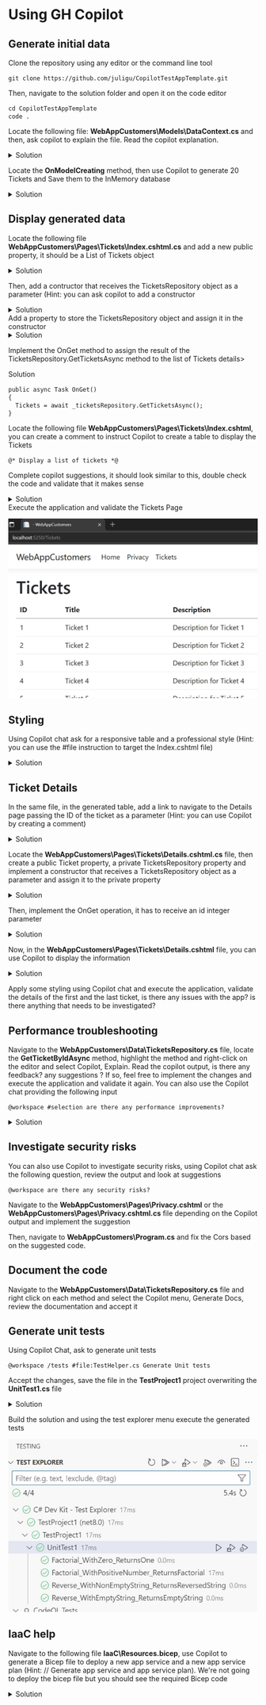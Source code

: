 # Using GH Copilot

## Generate initial data

Clone the repository using any editor or the command line tool
```
git clone https://github.com/juligu/CopilotTestAppTemplate.git
```
Then, navigate to the solution folder and open it on the code editor
```
cd CopilotTestAppTemplate
code .
```
Locate the following file: **WebAppCustomers\Models\DataContext.cs** and then, ask copilot to explain the file. Read the copilot explanation.
<details>
  <summary>Solution</summary>
  Open the file, right click on the editor and select "Copilot", "Explain". Then select the DataContext object.

  ![Copilot explain menu](/Images/01_01.jpg)
  
  ![DataContext object selected](/Images/01_02.jpg)
  
</details>

Locate the **OnModelCreating** method, then use Copilot to generate 20 Tickets and Save them to the InMemory database
<details>
  <summary>Solution</summary>
  
  Add the following comment
```
  //Generate 20 Tickets data
```
Then copilot will suggest the required code, review the generated code.
```
  protected override void OnModelCreating(ModelBuilder modelBuilder)
  {
    base.OnModelCreating(modelBuilder);
    //Generate 20 Tickets data
    for (int i = 1; i <= 20; i++)
    {
        var ticket = new Ticket
        {
            ID = i,
            Title = $"Ticket {i}",
            Description = $"Description for Ticket {i}",
            UserName = $"User {i}",
            Category = new Category
            {
                ID = i,
                Name = $"Category {i}",
                Description = $"Description for Category {i}"
            }
        };
        Tickets.Add(ticket);
    }
}
```
</details>

## Display generated data

Locate the following file **WebAppCustomers\Pages\Tickets\Index.cshtml.cs** and add a new public property, it should be a List of Tickets object
<details>
  <summary>Solution</summary>
  
  ```
  public List<Ticket> Tickets { get; set; }
  ```
</details>


Then, add a contructor that receives the TicketsRepository object as a parameter (Hint: you can ask copilot to add a constructor
<details>
  <summary>Solution</summary>
  
  ```
  public IndexModel(TicketsRepository _ticketsRepository)
  {
      
  }
  ```
</details>
Add a property to store the TicketsRepository object and assign it in the constructor
<details>
  <summary>Solution</summary>
  
  ```
private readonly TicketsRepository _ticketsRepository;

public IndexModel(TicketsRepository ticketsRepository)
{
    _ticketsRepository = ticketsRepository;
}
  ```
</details>

Implement the OnGet method to assign the result of the TicketsRepository.GetTicketsAsync method to the list of Tickets
details>
  <summary>Solution</summary>
  
  ```
public async Task OnGet()
{
    Tickets = await _ticketsRepository.GetTicketsAsync();
}
```
</details>


Locate the following file **WebAppCustomers\Pages\Tickets\Index.cshtml**, you can create a comment to instruct Copilot to create a table to display the Tickets
```
@* Display a list of tickets *@
```
Complete copilot suggestions, it should look similar to this, double check the code and validate that it makes sense 

<details>
  <summary>Solution</summary>
  
  ```
@if (Model.Tickets.Count > 0)
{
    <table class="table">
        <thead>
            <tr>
                <th>
                    @Html.DisplayNameFor(model => model.Tickets[0].ID)
                </th>
                <th>
                    @Html.DisplayNameFor(model => model.Tickets[0].Title)
                </th>
                <th>
                    @Html.DisplayNameFor(model => model.Tickets[0].Description)
                </th>
            </tr>
        </thead>
        <tbody>
            @foreach (var item in Model.Tickets)
            {
                <tr>
                    <td>
                        @Html.DisplayFor(modelItem => item.ID)
                    </td>
                    <td>
                        @Html.DisplayFor(modelItem => item.Title)
                    </td>
                    <td>
                        @Html.DisplayFor(modelItem => item.Description)
                    </td>
                </tr>
            }
        </tbody>
    </table>
}
```
</details>
Execute the application and validate the Tickets Page

![Tickets page](/Images/01_03.jpg)

## Styling

Using Copilot chat ask for a responsive table and a professional style (Hint: you can use the #file instruction to target the Index.cshtml file)
<details>
  <summary>Solution</summary>
  
```
#file:Index.cshtml generate a professional style and a responsive table
```
</details>

## Ticket Details

In the same file, in the generated table, add a link to navigate to the Details page passing the ID of the ticket as a parameter (Hint: you can use Copilot by creating a comment)
<details>
  <summary>Solution</summary>
  
```@* Link to tickets details *@
<td>
    <a asp-page="Details" asp-route-id="@item.ID">Details</a>
</td>
```
</details>

Locate the **WebAppCustomers\Pages\Tickets\Details.cshtml.cs** file, then create a public Ticket property, a private TicketsRepository property and implement a constructor that receives a TicketsRepository object as a parameter and assign it to the private property
<details>
  <summary>Solution</summary>
  
```
public Ticket TicketItem { get; set; }
private TicketsRepository _repository;

public DetailsModel(TicketsRepository repository)
{
    _repository = repository;
}
```
</details>

Then, implement the OnGet operation, it has to receive an id integer parameter
<details>
  <summary>Solution</summary>
  
```
public async Task OnGet(int id)
{
    TicketItem = await _repository.GetTicketByIdAsync(id);
}
```
</details>

Now, in the **WebAppCustomers\Pages\Tickets\Details.cshtml** file, you can use Copilot to display the information
<details>
  <summary>Solution</summary>
  
```
<h1>Details</h1>

<div>
    <h4>Ticket</h4>
    <hr />
    <dl class="row">
        <dt class = "col-sm-2">
            @Html.DisplayNameFor(model => model.TicketItem.ID)
        </dt>
        <dd class = "col-sm-10">
            @Html.DisplayFor(model => model.TicketItem
            .ID)
        </dd>
        <dt class = "col-sm-2">
            @Html.DisplayNameFor(model => model.TicketItem.Title)
        </dt>
        <dd class = "col-sm-10">
            @Html.DisplayFor(model => model.TicketItem
            .Title)
        </dd>
        <dt class = "col-sm-2">
            @Html.DisplayNameFor(model => model.TicketItem.Description)
        </dt>
        <dd class = "col-sm-10">
            @Html.DisplayFor(model => model.TicketItem
            .Description)
        </dd>
    </dl>
</div>
```
</details>

Apply some styling using Copilot chat and execute the application, validate the details of the first and the last ticket, is there any issues with the app? is there anything that needs to be investigated?

## Performance troubleshooting

Navigate to the **WebAppCustomers\Data\TicketsRepository.cs** file, locate the **GetTicketByIdAsync** method, highlight the method and right-click on the editor and select Copilot, Explain. Read the copilot output, is there any feedback? any suggestions ? If so, feel free to implement the changes and execute the application and validate it again. You can also use the Copilot chat providing the following input
```
@workspace #selection are there any performance improvements?
```
<details>
  <summary>Solution</summary>
  
```
// Copilot will suggest the following implementation, you can ask the same question multiple times with different implementations and see if there's more room for improvement

public async Task<Ticket> GetTicketByIdAsync(int id)
{
    return await _context.Tickets.FirstOrDefaultAsync(ticket => ticket.ID == id);
}
```
</details>

## Investigate security risks

You can also use Copilot to investigate security risks, using Copilot chat ask the following question, review the output and look at suggestions 
```
@workspace are there any security risks?
```

Navigate to the **WebAppCustomers\Pages\Privacy.cshtml** or the **WebAppCustomers\Pages\Privacy.cshtml.cs** file depending on the Copilot output and implement the suggestion

Then, navigate to **WebAppCustomers\Program.cs** and fix the Cors based on the suggested code.

## Document the code

Navigate to the **WebAppCustomers\Data\TicketsRepository.cs** file and right click on each method and select the Copilot menu, Generate Docs, review the documentation and accept it

## Generate unit tests

Using Copilot Chat, ask to generate unit tests

```
@workspace /tests #file:TestHelper.cs Generate Unit tests
```

Accept the changes, save the file in the **TestProject1** project overwriting the **UnitTest1.cs** file
<details>
  <summary>Solution</summary>
  
```
public class UnitTest1
{
    [Fact]
    public void Factorial_WithZero_ReturnsOne()
    {
        // Arrange
        int input = 0;
        int expected = 1;

        // Act
        int result = TestHelper.Factorial(input);

        // Assert
        Assert.Equal(expected, result);
    }

    [Fact]
    public void Factorial_WithPositiveNumber_ReturnsFactorial()
    {
        // Arrange
        int input = 5;
        int expected = 120;

        // Act
        int result = TestHelper.Factorial(input);

        // Assert
        Assert.Equal(expected, result);
    }

    [Fact]
    public void Reverse_WithNonEmptyString_ReturnsReversedString()
    {
        // Arrange
        string input = "hello";
        string expected = "olleh";

        // Act
        string result = TestHelper.Reverse(input);

        // Assert
        Assert.Equal(expected, result);
    }

    [Fact]
    public void Reverse_WithEmptyString_ReturnsEmptyString()
    {
        // Arrange
        string input = "";
        string expected = "";

        // Act
        string result = TestHelper.Reverse(input);

        // Assert
        Assert.Equal(expected, result);
    }
}
```
</details>

Build the solution and using the test explorer menu execute the generated tests

![Test results](/Images/01_04.jpg)

## IaaC help

Navigate to the following file **IaaC\Resources.bicep**, use Copilot to generate a Bicep file to deploy a new app service and a new app service plan (Hint: // Generate app service and app service plan). We're not going to deploy the bicep file but you should see the required Bicep code 

<details>
  <summary>Solution</summary>
  
```


param location string = 'East US'
param sku string = 'F1'
param appName string = 'myappservice'
param planName string = 'myappserviceplan'

resource appServicePlan 'Microsoft.Web/serverfarms@2020-06-01' = {
  name: planName
  location: location
  sku: {
    name: sku
    tier: 'Free'
  }
  kind: 'linux'
  properties: {
    reserved: true
  }
}

resource appService 'Microsoft.Web/sites@2020-06-01' = {
  name: appName
  location: location
  properties: {
    serverFarmId: appServicePlan.id
    siteConfig: {
      appSettings: [
        {
          name: 'WEBSITE_RUN_FROM_PACKAGE'
          value: '1'
        }
      ]
    }
  }
}
```
</details>
